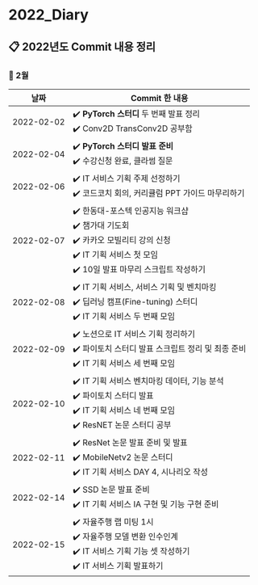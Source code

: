 # 2022_Diary

## :clipboard: 2022년도 Commit 내용 정리

### :paperclip: 2월

| 날짜 | Commit 한 내용 |
|-|-|
| 2022-02-02 |  :heavy_check_mark: **PyTorch 스터디** 두 번째 발표 정리 <br/> :heavy_check_mark: Conv2D TransConv2D 공부함 |
| 2022-02-04 |  :heavy_check_mark: **PyTorch 스터디 발표 준비** <br/> :heavy_check_mark: 수강신청 완료, 클라썸 질문  |
| 2022-02-06 |  :heavy_check_mark: IT 서비스 기획 주제 선정하기 <br/>  :heavy_check_mark:  코드코치 회의, 커리큘럼 PPT 가이드 마무리하기 |
| 2022-02-07 |  ✔️ 한동대-포스텍 인공지능 워크샵 <br/>  ✔️ 챔가대 기도회  <br/> ✔️ 카카오 모빌리티 강의 신청 <br/> ✔️ IT 기획 서비스 첫 모임 <br/> ✔️ 10일 발표 마무리 스크립트 작성하기 |
| 2022-02-08 |  ✔️ IT 기획 서비스, 서비스 기획 및 벤치마킹 <br/>  ✔️ 딥러닝 캠프(Fine-tuning) 스터디 <br/>  ✔️ IT 기획 서비스 두 번째 모임  |
| 2022-02-09 |  ✔️ 노션으로 IT 서비스 기획 정리하기 <br/> ✔️ 파이토치 스터디 발표 스크립트 정리 및 최종 준비 <br/> ✔️ IT 기획 서비스 세 번째 모임 |
| 2022-02-10 |  ✔️ IT 기획 서비스 벤치마킹 데이터, 기능 분석 <br/> ✔️ 파이토치 스터디 발표 <br/> ✔️ IT 기획 서비스 네 번째 모임 <br/> ✔️ ResNET 논문 스터디 공부 |
| 2022-02-11 |  ✔️ ResNet 논문 발표 준비 및 발표 <br/>  ✔️ MobileNetv2 논문 스터디 <br/>  ✔️ IT 기획 서비스 DAY 4, 시나리오 작성 |
| 2022-02-14 |  ✔️ SSD 논문 발표 준비 <br/>  ✔️  IT 기획 서비스 IA 구현 및 기능 구현 준비 |
| 2022-02-15 |  ✔️ 자율주행 랩 미팅 1시 <br/>  ✔️ 자율주행 모델 변환 인수인계 <br/>  ✔️ IT 서비스 기획 기능 셋 작성하기 <br/> ✔️  IT 서비스 기획 발표하기|

